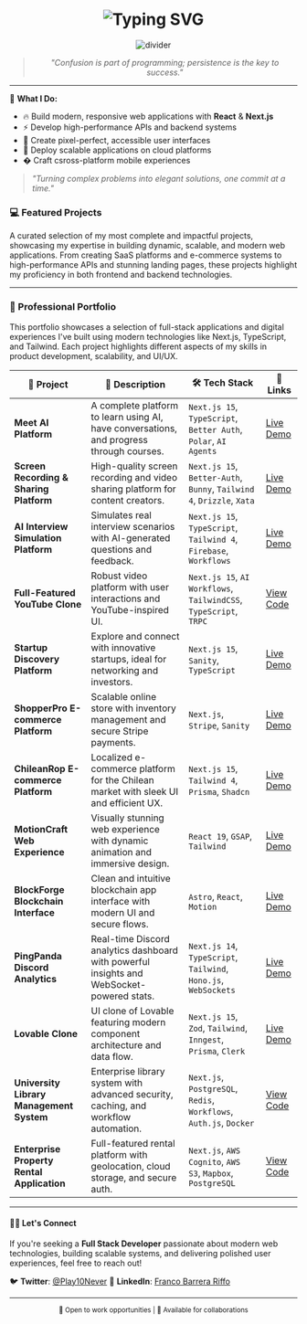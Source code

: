 <div align="center">
  <h1 align="center">
    <img src="https://readme-typing-svg.demolab.com?font=Fira+Code&weight=600&size=35&pause=1000&color=FFFFFF&background=000000&center=true&vCenter=true&random=false&width=1000&height=100&lines=Franko+Barrera;Full+Stack+Developer+%26+Frontend+Web+Developer;Building+Modern+%26+Scalable+Solutions" alt="Typing SVG" />
  </h1>

  <div align="center">
    <img src="https://user-images.githubusercontent.com/73097560/115834477-dbab4500-a447-11eb-908a-139a6edaec5c.gif" alt="divider">
  </div>

  <div align="center">
    <blockquote>
      <em>"Confusion is part of programming; persistence is the key to success."</em>
    </blockquote>
  </div>
</div>

---

🎯 **What I Do:**

- 🔥 Build modern, responsive web applications with **React** & **Next.js**
- ⚡ Develop high-performance APIs and backend systems
- 🎨 Create pixel-perfect, accessible user interfaces
- 🚀 Deploy scalable applications on cloud platforms
- � Craft csross-platform mobile experiences

> _"Turning complex problems into elegant solutions, one commit at a time."_

### 💻 **Featured Projects**

A curated selection of my most complete and impactful projects, showcasing my expertise in building dynamic, scalable, and modern web applications. From creating SaaS platforms and e-commerce systems to high-performance APIs and stunning landing pages, these projects highlight my proficiency in both frontend and backend technologies.

---

### 🚀 Professional Portfolio

This portfolio showcases a selection of full-stack applications and digital experiences I've built using modern technologies like Next.js, TypeScript, and Tailwind. Each project highlights different aspects of my skills in product development, scalability, and UI/UX.

| 🧩 Project | 💬 Description | 🛠️ Tech Stack | 🔗 Links |
|---|---|---|---|
| **Meet AI Platform** | A complete platform to learn using AI, have conversations, and progress through courses. | `Next.js 15`, `TypeScript`, `Better Auth`, `Polar`, `AI Agents` | [Live Demo](https://github.com/Lostovayne/Complete-Clone-Meet-Ai-Platform) |
| **Screen Recording & Sharing Platform** | High-quality screen recording and video sharing platform for content creators. | `Next.js 15`, `Better-Auth`, `Bunny`, `Tailwind 4`, `Drizzle`, `Xata` | [Live Demo](https://sharecording.up.railway.app/) |
| **AI Interview Simulation Platform** | Simulates real interview scenarios with AI-generated questions and feedback. | `Next.js 15`, `TypeScript`, `Tailwind 4`, `Firebase`, `Workflows` | [Live Demo](https://entrevisai.vercel.app) |
| **Full-Featured YouTube Clone** | Robust video platform with user interactions and YouTube-inspired UI. | `Next.js 15`, `AI Workflows`, `TailwindCSS`, `TypeScript`, `TRPC` | [View Code](https://github.com/Lostovayne/Build-youtube-clone-with-nextjs) |
| **Startup Discovery Platform** | Explore and connect with innovative startups, ideal for networking and investors. | `Next.js 15`, `Sanity`, `TypeScript` | [Live Demo](https://yc-directory-topaz.vercel.app/) |
| **ShopperPro E-commerce Platform** | Scalable online store with inventory management and secure Stripe payments. | `Next.js`, `Stripe`, `Sanity` | [Live Demo](https://shoper-store.vercel.app/) |
| **ChileanRop E-commerce Platform** | Localized e-commerce platform for the Chilean market with sleek UI and efficient UX. | `Next.js 15`, `Tailwind 4`, `Prisma`, `Shadcn` | [Live Demo](https://ropachilean.vercel.app) |
| **MotionCraft Web Experience** | Visually stunning web experience with dynamic animation and immersive design. | `React 19`, `GSAP`, `Tailwind` | [Live Demo](https://winning-web.vercel.app/) |
| **BlockForge Blockchain Interface** | Clean and intuitive blockchain app interface with modern UI and secure flows. | `Astro`, `React`, `Motion` | [Live Demo](https://dark-blockchain.vercel.app/) |
| **PingPanda Discord Analytics** | Real-time Discord analytics dashboard with powerful insights and WebSocket-powered stats. | `Next.js 14`, `TypeScript`, `Tailwind`, `Hono.js`, `WebSockets` | [Live Demo](https://notifydiscord.vercel.app/) |
| **Lovable Clone** | UI clone of Lovable featuring modern component architecture and data flow. | `Next.js 15`, `Zod`, `Tailwind`, `Inngest`, `Prisma`, `Clerk` | [Live Demo](https://github.com/Lostovayne/Complete-Clone-Lovable-AI) |
| **University Library Management System** | Enterprise library system with advanced security, caching, and workflow automation. | `Next.js`, `PostgreSQL`, `Redis`, `Workflows`, `Auth.js`, `Docker` | [View Code](https://github.com/Lostovayne/University-library-with-dashboard) |
| **Enterprise Property Rental Application** | Full-featured rental platform with geolocation, cloud storage, and secure auth. | `Next.js`, `AWS Cognito`, `AWS S3`, `Mapbox`, `PostgreSQL` | [View Code](https://github.com/Lostovayne/rental-enterprice-app) |


---

#### 👨‍🚀 **Let's Connect**

If you're seeking a **Full Stack Developer** passionate about modern web technologies, building scalable systems, and delivering polished user experiences, feel free to reach out!

🐦 **Twitter**: [@Play10Never](https://x.com/Play10Never)
🔗 **LinkedIn**: [Franco Barrera Riffo](https://www.linkedin.com/franco-barrera-riffo/)

---

<div align="center">
  <sub>💼 Open to work opportunities | 🤝 Available for collaborations</sub>
</div>
